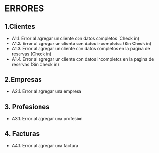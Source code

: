 # ERRORES
## 1.Clientes
* A1.1. Error al agregar un cliente con datos completos (Check in)
* A1.2. Error al agregar un cliente con datos incompletos (Sin Check in)
* A1.3. Error al agregar un cliente con datos completos en la pagina de reservas (Check in)
* A1.4. Error al agregar un cliente con datos incompletos en la pagina de reservas (Sin Check in)

## 2.Empresas
* A2.1. Error al agregar una empresa

## 3. Profesiones
* A3.1. Error al agregar una profesion

## 4. Facturas
* A4.1. Error al agregar una factura
